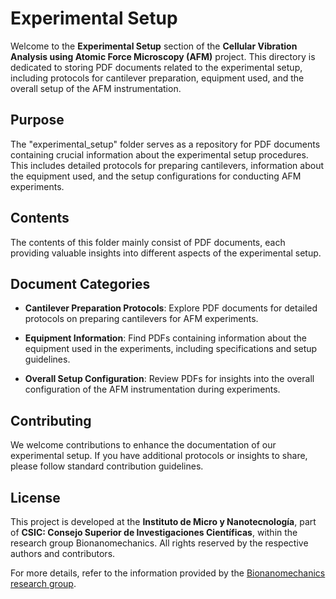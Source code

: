 # Experimental Setup

Welcome to the **Experimental Setup** section of the **Cellular Vibration Analysis using Atomic Force Microscopy (AFM)** project. This directory is dedicated to storing PDF documents related to the experimental setup, including protocols for cantilever preparation, equipment used, and the overall setup of the AFM instrumentation.

## Purpose

The "experimental_setup" folder serves as a repository for PDF documents containing crucial information about the experimental setup procedures. This includes detailed protocols for preparing cantilevers, information about the equipment used, and the setup configurations for conducting AFM experiments.

## Contents

The contents of this folder mainly consist of PDF documents, each providing valuable insights into different aspects of the experimental setup.

## Document Categories

- **Cantilever Preparation Protocols**: Explore PDF documents for detailed protocols on preparing cantilevers for AFM experiments.

- **Equipment Information**: Find PDFs containing information about the equipment used in the experiments, including specifications and setup guidelines.

- **Overall Setup Configuration**: Review PDFs for insights into the overall configuration of the AFM instrumentation during experiments.

## Contributing

We welcome contributions to enhance the documentation of our experimental setup. If you have additional protocols or insights to share, please follow standard contribution guidelines.

## License

This project is developed at the **Instituto de Micro y Nanotecnología**, part of **CSIC: Consejo Superior de Investigaciones Científicas**, within the research group Bionanomechanics. 
All rights reserved by the respective authors and contributors.

For more details, refer to the information provided by the [Bionanomechanics research group](https://bionano.imn-cnm.csic.es/?lang=en).
